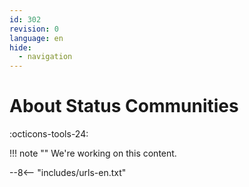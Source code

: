 ```yaml
---
id: 302
revision: 0
language: en
hide:
  - navigation
---
```


# About Status Communities

 :octicons-tools-24:

!!! note ""
     We're working on this content.


--8<-- "includes/urls-en.txt"
